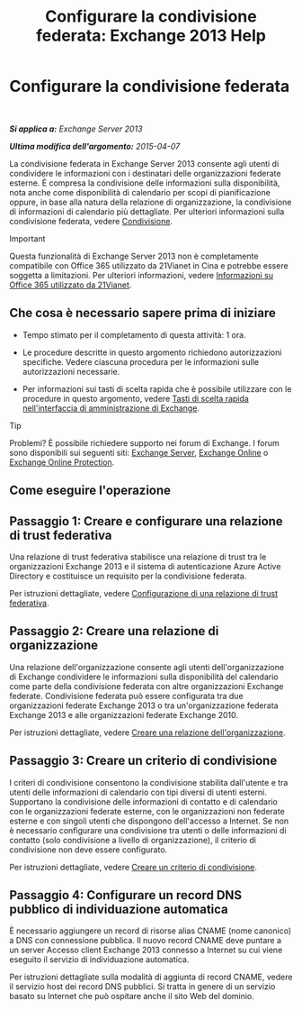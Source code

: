 ﻿---
title: 'Configurare la condivisione federata: Exchange 2013 Help'
TOCTitle: Configurare la condivisione federata
ms:assetid: b25ae450-def3-4797-a5fc-6e9bcee71a5d
ms:mtpsurl: https://technet.microsoft.com/it-it/library/JJ657483(v=EXCHG.150)
ms:contentKeyID: 50481466
ms.date: 05/22/2018
mtps_version: v=EXCHG.150
ms.translationtype: MT
---

# Configurare la condivisione federata

 

_**Si applica a:** Exchange Server 2013_

_**Ultima modifica dell'argomento:** 2015-04-07_

La condivisione federata in Exchange Server 2013 consente agli utenti di condividere le informazioni con i destinatari delle organizzazioni federate esterne. È compresa la condivisione delle informazioni sulla disponibilità, nota anche come disponibilità di calendario per scopi di pianificazione oppure, in base alla natura della relazione di organizzazione, la condivisione di informazioni di calendario più dettagliate. Per ulteriori informazioni sulla condivisione federata, vedere [Condivisione](sharing-exchange-2013-help.md).


> [!IMPORTANT]
> Questa funzionalità di Exchange Server 2013 non è completamente compatibile con Office 365 utilizzato da 21Vianet in Cina e potrebbe essere soggetta a limitazioni. Per ulteriori informazioni, vedere <A href="https://go.microsoft.com/fwlink/?linkid=313640">Informazioni su Office 365 utilizzato da 21Vianet</A>.



## Che cosa è necessario sapere prima di iniziare

  - Tempo stimato per il completamento di questa attività: 1 ora.

  - Le procedure descritte in questo argomento richiedono autorizzazioni specifiche. Vedere ciascuna procedura per le informazioni sulle autorizzazioni necessarie.

  - Per informazioni sui tasti di scelta rapida che è possibile utilizzare con le procedure in questo argomento, vedere [Tasti di scelta rapida nell'interfaccia di amministrazione di Exchange](keyboard-shortcuts-in-the-exchange-admin-center-exchange-online-protection-help.md).


> [!TIP]
> Problemi? È possibile richiedere supporto nei forum di Exchange. I forum sono disponibili sui seguenti siti: <A href="https://go.microsoft.com/fwlink/p/?linkid=60612">Exchange Server</A>, <A href="https://go.microsoft.com/fwlink/p/?linkid=267542">Exchange Online</A> o <A href="https://go.microsoft.com/fwlink/p/?linkid=285351">Exchange Online Protection</A>.



## Come eseguire l'operazione

## Passaggio 1: Creare e configurare una relazione di trust federativa

Una relazione di trust federativa stabilisce una relazione di trust tra le organizzazioni Exchange 2013 e il sistema di autenticazione Azure Active Directory e costituisce un requisito per la condivisione federata.

Per istruzioni dettagliate, vedere [Configurazione di una relazione di trust federativa](configure-a-federation-trust-exchange-2013-help.md).

## Passaggio 2: Creare una relazione di organizzazione

Una relazione dell'organizzazione consente agli utenti dell'organizzazione di Exchange condividere le informazioni sulla disponibilità del calendario come parte della condivisione federata con altre organizzazioni Exchange federate. Condivisione federata può essere configurata tra due organizzazioni federate Exchange 2013 o tra un'organizzazione federata Exchange 2013 e alle organizzazioni federate Exchange 2010.

Per istruzioni dettagliate, vedere [Creare una relazione dell'organizzazione](create-an-organization-relationship-exchange-2013-help.md).

## Passaggio 3: Creare un criterio di condivisione

I criteri di condivisione consentono la condivisione stabilita dall'utente e tra utenti delle informazioni di calendario con tipi diversi di utenti esterni. Supportano la condivisione delle informazioni di contatto e di calendario con le organizzazioni federate esterne, con le organizzazioni non federate esterne e con singoli utenti che dispongono dell'accesso a Internet. Se non è necessario configurare una condivisione tra utenti o delle informazioni di contatto (solo condivisione a livello di organizzazione), il criterio di condivisione non deve essere configurato.

Per istruzioni dettagliate, vedere [Creare un criterio di condivisione](create-a-sharing-policy-exchange-2013-help.md).

## Passaggio 4: Configurare un record DNS pubblico di individuazione automatica

È necessario aggiungere un record di risorse alias CNAME (nome canonico) a DNS con connessione pubblica. Il nuovo record CNAME deve puntare a un server Accesso client Exchange 2013 connesso a Internet su cui viene eseguito il servizio di individuazione automatica.

Per istruzioni dettagliate sulla modalità di aggiunta di record CNAME, vedere il servizio host dei record DNS pubblici. Si tratta in genere di un servizio basato su Internet che può ospitare anche il sito Web del dominio.

